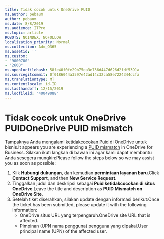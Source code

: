 ```yaml
---
title: Tidak cocok untuk OneDrive PUID
ms.author: pebaum
author: pebaum
ms.date: 8/8/2019
ms.audience: ITPro
ms.topic: article
ROBOTS: NOINDEX, NOFOLLOW
localization_priority: Normal
ms.collection: Adm_O365
ms.assetid: ''
ms.custom:
- "9000700"
- "2600"
ms.openlocfilehash: 58fe40f0fe29b75ea3e736d447d626d2fdf5391a
ms.sourcegitcommit: 0f0186044a3597e42ad14c32ca58e7224344dcfa
ms.translationtype: MT
ms.contentlocale: id-ID
ms.lasthandoff: 12/15/2019
ms.locfileid: "40049088"
---
```

# <a name="onedrive-puid-mismatch"></a><span data-ttu-id="f3092-102">Tidak cocok untuk OneDrive PUID</span><span class="sxs-lookup"><span data-stu-id="f3092-102">OneDrive PUID mismatch</span></span>
<span data-ttu-id="f3092-103">Tampaknya Anda mengalami [ketidakcocokan Puid](https://docs.microsoft.com/sharepoint/support/administration/access-denied-or-need-permission-error-sharepoint-online-or-onedrive-for-business#when-accessing-a-onedrive-site) di OneDrive untuk bisnis.</span><span class="sxs-lookup"><span data-stu-id="f3092-103">It appears you are experiencing a [PUID mismatch](https://docs.microsoft.com/sharepoint/support/administration/access-denied-or-need-permission-error-sharepoint-online-or-onedrive-for-business#when-accessing-a-onedrive-site) in OneDrive for Business.</span></span> <span data-ttu-id="f3092-104">Silakan ikuti langkah di bawah ini agar kami dapat membantu Anda sesegera mungkin:</span><span class="sxs-lookup"><span data-stu-id="f3092-104">Please follow the steps below so we may assist you as soon as possible:</span></span>

1. <span data-ttu-id="f3092-105">Klik **Hubungi dukungan**, dan kemudian **permintaan layanan baru**.</span><span class="sxs-lookup"><span data-stu-id="f3092-105">Click **Contact Support**, and then **New Service Request**.</span></span>
2. <span data-ttu-id="f3092-106">Tinggalkan judul dan deskripsi sebagai **Puid ketidakcocokan di situs OneDrive**.</span><span class="sxs-lookup"><span data-stu-id="f3092-106">Leave the title and description as **PUID Mismatch on OneDrive Site**.</span></span>
3. <span data-ttu-id="f3092-107">Setelah tiket diserahkan, silakan update dengan informasi berikut:</span><span class="sxs-lookup"><span data-stu-id="f3092-107">Once the ticket has been submitted, please update it with the following information:</span></span>
    - <span data-ttu-id="f3092-108">OneDrive situs URL yang terpengaruh.</span><span class="sxs-lookup"><span data-stu-id="f3092-108">OneDrive site URL that is affected.</span></span>
    - <span data-ttu-id="f3092-109">Pimpinan (UPN nama pengguna) pengguna yang dipakai.</span><span class="sxs-lookup"><span data-stu-id="f3092-109">User principal name (UPN) of the affected user.</span></span>



